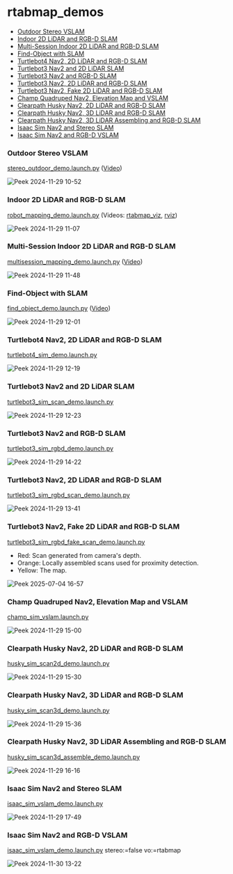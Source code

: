 # rtabmap_demos
+ [Outdoor Stereo VSLAM](#outdoor-stereo-vslam)
+ [Indoor 2D LiDAR and RGB-D SLAM](#indoor-2d-lidar-and-rgb-d-slam)
+ [Multi-Session Indoor 2D LiDAR and RGB-D SLAM](#multi-session-indoor-2d-lidar-and-rgb-d-slam)
+ [Find-Object with SLAM](#find-object-with-slam)
+ [Turtlebot4 Nav2, 2D LiDAR and RGB-D SLAM](#turtlebot4-nav2-2d-lidar-and-rgb-d-slam)
+ [Turtlebot3 Nav2 and 2D LiDAR SLAM](#turtlebot3-nav2-and-2d-lidar-slam)
+ [Turtlebot3 Nav2 and RGB-D SLAM](#turtlebot3-nav2-and-rgb-d-slam)
+ [Turtlebot3 Nav2, 2D LiDAR and RGB-D SLAM](#turtlebot3-nav2-2d-lidar-and-rgb-d-slam)
+ [Turtlebot3 Nav2, Fake 2D LiDAR and RGB-D SLAM](#turtlebot3-nav2-fake-2d-lidar-and-rgb-d-slam)
+ [Champ Quadruped Nav2, Elevation Map and VSLAM](#champ-quadruped-nav2-elevation-map-and-vslam)
+ [Clearpath Husky Nav2, 2D LiDAR and RGB-D SLAM](#clearpath-husky-nav2-2d-lidar-and-rgb-d-slam)
+ [Clearpath Husky Nav2, 3D LiDAR and RGB-D SLAM](#clearpath-husky-nav2-3d-lidar-and-rgb-d-slam)
+ [Clearpath Husky Nav2, 3D LiDAR Assembling and RGB-D SLAM](#clearpath-husky-nav2-3d-lidar-assembling-and-rgb-d-slam)
+ [Isaac Sim Nav2 and Stereo SLAM](#isaac-sim-nav2-and-stereo-slam)
+ [Isaac Sim Nav2 and RGB-D VSLAM](#isaac-sim-nav2-and-rgb-d-vslam)

### Outdoor Stereo VSLAM
[stereo_outdoor_demo.launch.py](https://github.com/introlab/rtabmap_ros/blob/ros2/rtabmap_demos/launch/stereo_outdoor_demo.launch.py) ([Video](https://youtu.be/qpTS7kg9J3A))

![Peek 2024-11-29 10-52](https://github.com/user-attachments/assets/b6dd4a1c-5bd5-4cfa-936d-e8e707bbcb23)

### Indoor 2D LiDAR and RGB-D SLAM
[robot_mapping_demo.launch.py](https://github.com/introlab/rtabmap_ros/blob/ros2/rtabmap_demos/launch/robot_mapping_demo.launch.py) (Videos: [rtabmap_viz](https://youtu.be/c0qrEd5rR7M), [rviz](https://youtu.be/MQoSDpAsqps))

![Peek 2024-11-29 11-07](https://github.com/user-attachments/assets/b02beeea-28ed-4fde-932d-c89bef1a046d)

### Multi-Session Indoor 2D LiDAR and RGB-D SLAM
[multisession_mapping_demo.launch.py](https://github.com/introlab/rtabmap_ros/blob/ros2/rtabmap_demos/launch/multisession_mapping_demo.launch.py) ([Video](https://youtu.be/XrnyhaxPCro))

![Peek 2024-11-29 11-48](https://github.com/user-attachments/assets/b130e5ab-618f-4c8b-840f-f926b65ab53b)

### Find-Object with SLAM
[find_object_demo.launch.py](https://github.com/introlab/rtabmap_ros/blob/ros2/rtabmap_demos/launch/find_object_demo.launch.py) ([Video](https://youtu.be/o1GSQanY-Do))

![Peek 2024-11-29 12-01](https://github.com/user-attachments/assets/b3cc0c67-517a-4f69-b4cc-35d288e96165)

### Turtlebot4 Nav2, 2D LiDAR and RGB-D SLAM
[turtlebot4_sim_demo.launch.py](https://github.com/introlab/rtabmap_ros/blob/ros2/rtabmap_demos/launch/turtlebot4/turtlebot4_sim_demo.launch.py)

![Peek 2024-11-29 12-19](https://github.com/user-attachments/assets/5914e34c-19f1-4b7c-b4df-2e7084946888)
### Turtlebot3 Nav2 and 2D LiDAR SLAM
[turtlebot3_sim_scan_demo.launch.py](https://github.com/introlab/rtabmap_ros/blob/ros2/rtabmap_demos/launch/turtlebot3/turtlebot3_sim_scan_demo.launch.py)

![Peek 2024-11-29 12-23](https://github.com/user-attachments/assets/e3c31c5a-5c46-4370-ad17-38c795db7917)
### Turtlebot3 Nav2 and RGB-D SLAM
[turtlebot3_sim_rgbd_demo.launch.py](https://github.com/introlab/rtabmap_ros/blob/ros2/rtabmap_demos/launch/turtlebot3/turtlebot3_sim_rgbd_demo.launch.py)

![Peek 2024-11-29 14-22](https://github.com/user-attachments/assets/5088be17-0875-42cc-b863-d14468c67f26)
### Turtlebot3 Nav2, 2D LiDAR and RGB-D SLAM
[turtlebot3_sim_rgbd_scan_demo.launch.py](https://github.com/introlab/rtabmap_ros/blob/ros2/rtabmap_demos/launch/turtlebot3/turtlebot3_sim_rgbd_scan_demo.launch.py)

![Peek 2024-11-29 13-41](https://github.com/user-attachments/assets/2e878158-b1b6-48a4-801c-72cdb41b4783)
### Turtlebot3 Nav2, Fake 2D LiDAR and RGB-D SLAM
[turtlebot3_sim_rgbd_fake_scan_demo.launch.py](https://github.com/introlab/rtabmap_ros/blob/ros2/rtabmap_demos/launch/turtlebot3/turtlebot3_sim_rgbd_fake_scan_demo.launch.py)

 * Red: Scan generated from camera's depth.
 * Orange: Locally assembled scans used for proximity detection.
 * Yellow: The map.

![Peek 2025-07-04 16-57](https://github.com/user-attachments/assets/8869cf57-35a1-4236-bdab-151b88ae2ea1)
### Champ Quadruped Nav2, Elevation Map and VSLAM
[champ_sim_vslam.launch.py](https://github.com/introlab/rtabmap_ros/blob/ros2/rtabmap_demos/launch/champ/champ_sim_vslam.launch.py)

![Peek 2024-11-29 15-00](https://github.com/user-attachments/assets/d1a27c78-27bc-4901-82a7-59b5d24e6454)
### Clearpath Husky Nav2, 2D LiDAR and RGB-D SLAM
[husky_sim_scan2d_demo.launch.py](https://github.com/introlab/rtabmap_ros/blob/ros2/rtabmap_demos/launch/husky/husky_sim_scan2d_demo.launch.py)

![Peek 2024-11-29 15-30](https://github.com/user-attachments/assets/c8f79b86-253e-4c8e-ac7a-c26584f43fa4)
### Clearpath Husky Nav2, 3D LiDAR and RGB-D SLAM
[husky_sim_scan3d_demo.launch.py](https://github.com/introlab/rtabmap_ros/blob/ros2/rtabmap_demos/launch/husky/husky_sim_scan3d_demo.launch.py)

![Peek 2024-11-29 15-36](https://github.com/user-attachments/assets/a4b6e6ae-38ed-44da-bbfb-d3c30a301f9c)
### Clearpath Husky Nav2, 3D LiDAR Assembling and RGB-D SLAM
[husky_sim_scan3d_assemble_demo.launch.py](https://github.com/introlab/rtabmap_ros/blob/ros2/rtabmap_demos/launch/husky/husky_sim_scan3d_assemble_demo.launch.py)

![Peek 2024-11-29 16-16](https://github.com/user-attachments/assets/b2235bd2-33d2-4c44-b6e9-9923a524632b)
### Isaac Sim Nav2 and Stereo SLAM
[isaac_sim_vslam_demo.launch.py](https://github.com/introlab/rtabmap_ros/blob/ros2/rtabmap_demos/launch/isaac/isaac_sim_vslam_demo.launch.py)

![Peek 2024-11-29 17-49](https://github.com/user-attachments/assets/54cd0c82-aaed-47e5-911a-f286b6d2cc17)
### Isaac Sim Nav2 and RGB-D VSLAM
[isaac_sim_vslam_demo.launch.py](https://github.com/introlab/rtabmap_ros/blob/ros2/rtabmap_demos/launch/isaac/isaac_sim_vslam_demo.launch.py) stereo:=false vo:=rtabmap

![Peek 2024-11-30 13-22](https://github.com/user-attachments/assets/240820c6-4dea-4cbf-9431-b4b3af695d51)
